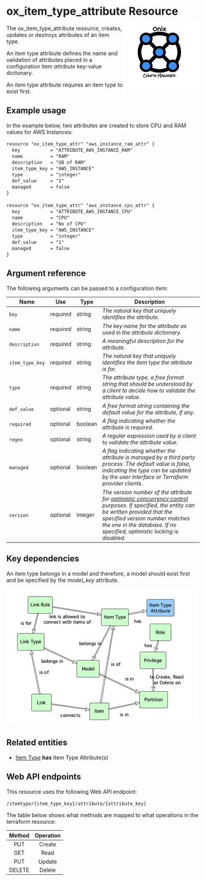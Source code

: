 # ox_item_type_attribute Resource <img src="../../../docs/pics/ox.png" width="200" height="200" align="right">

The ox_item_type_attribute resource, creates, updates or destroys attributes of an item type.

An item type attribute defines the name and validation of attributes placed in a configuration item *attribute* key-value dictionary.

An item type attribute requires an item type to exist first.

## Example usage

In the example below, two attributes are created to store CPU and RAM values for AWS Instances:

```hcl
resource "ox_item_type_attr" "aws_instance_ram_attr" {
  key           = "ATTRIBUTE_AWS_INSTANCE_RAM"
  name          = "RAM"
  description   = "GB of RAM"
  item_type_key = "AWS_INSTANCE"
  type          = "integer"
  def_value     = "2"
  managed       = false
}

resource "ox_item_type_attr" "aws_instance_cpu_attr" {
  key           = "ATTRIBUTE_AWS_INSTANCE_CPU"
  name          = "CPU"
  description   = "No of CPU"
  item_type_key = "AWS_INSTANCE"
  type          = "integer"
  def_value     = "1"
  managed       = false
}
```

## Argument reference

The following arguments can be passed to a configuration item:

| Name | Use | Type |  Description |
|---|---|---|---|
| `key` | *required* | string | *The natural key that uniquely identifies the attribute.* |
| `name`| *required* | string | *The key name for the attribute as used in the attribute dictionary.* |
| `description`| *required* | string | *A meaningful description for the attribute.* |
| `item_type_key`| *required* | string | *The natural key that uniquely identifies the item type the attribute is for.* |
| `type` | *required* | string | *The attribute type, a free format string that should be understood by a client to decide how to validate the attribute value.* |
| `def_value`| optional | string | *A free format string containing the default value for the attribute, if any.* |
| `required` | optional | boolean | *A flag indicating whether the attribute is required.* |
| `regex`| optional | string | *A regular expression used by a client to validate the attribute value.* |
| `managed` | optional | boolean | *A flag indicating whether the attribute is managed by a third party process. The default value is false, indicating the type can be updated by the user interface or Terraform provider clients.* |
| `version` | optional | integer | *The version number of the attribute for [optimistic concurrency control](https://en.wikipedia.org/wiki/Optimistic_concurrency_control) purposes. If specified, the entity can be written provided that the specified version number matches the one in the database. If no specified, optimistic locking is disabled.* |

## Key dependencies

An item type belongs in a model and therefore, a model should exist first and be specified by the *model_key* attribute.

![Item Type Attribute](../pics/item_type_attr.png)

## Related entities

- [Item Type](ox_item_type.md) **has** Item Type Attribute(s)

## Web API endpoints

This resource uses the following Web API endpoint: 

```bash
/itemtype/{item_type_key}/attribute/{attribute_key}
```

The table below shows what methods are mapped to what operations in the terraform resource:

| **Method** | **Operation** |
|:---:|:---:|
| PUT | Create |
| GET | Read |
| PUT | Update |
| DELETE | Delete  |
